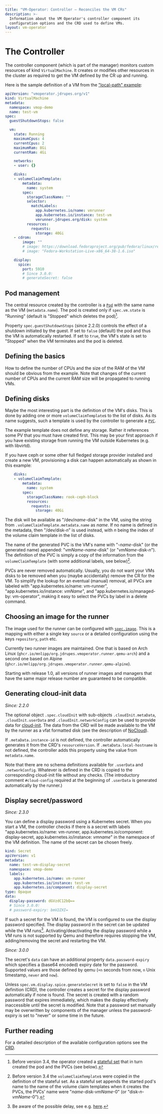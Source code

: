 ```yaml
---
title: "VM-Operator: Controller — Reconciles the VM CRs"
description: >-
  Information about the VM Operator's controller component its
  configuration options and the CRD used to define VMs.
layout: vm-operator
---
```


# The Controller

The controller component (which is part of the manager) monitors
custom resources of kind `VirtualMachine`. It creates or modifies
other resources in the cluster as required to get the VM defined
by the CR up and running.

Here is the sample definition of a VM from the
["local-path" example](https://github.com/mnlipp/VM-Operator/tree/main/example/local-path):

```yaml
apiVersion: "vmoperator.jdrupes.org/v1"
kind: VirtualMachine
metadata:
  namespace: vmop-demo
  name: test-vm
spec:
  guestShutdownStops: false

  vm:
    state: Running
    maximumCpus: 4
    currentCpus: 2
    maximumRam: 8Gi
    currentRam: 4Gi

    networks:
    - user: {}

    disks:
    - volumeClaimTemplate:
        metadata:
          name: system
        spec:
          storageClassName: ""
          selector:
            matchLabels:
              app.kubernetes.io/name: vmrunner
              app.kubernetes.io/instance: test-vm
              vmrunner.jdrupes.org/disk: system
          resources:
            requests:
              storage: 40Gi
    - cdrom:
        image: ""
        # image: https://download.fedoraproject.org/pub/fedora/linux/releases/38/Workstation/x86_64/iso/Fedora-Workstation-Live-x86_64-38-1.6.iso
        # image: "Fedora-Workstation-Live-x86_64-38-1.6.iso"

    display:
      spice:
        port: 5910
        # Since 3.0.0:
        # generateSecret: false
```

## Pod management

The central resource created by the controller is a
[`Pod`](https://kubernetes.io/docs/concepts/workloads/pods/)
with the same name as the VM (`metadata.name`). The pod is created only
if `spec.vm.state` is "Running" (default is "Stopped" which deletes the
pod)[^oldSts].

Property `spec.guestShutdownStops` (since 2.2.0) controls the effect of a
shutdown initiated by the guest. If set to `false` (default) the pod
and thus the VM is automatically restarted. If set to `true`, the
VM's state is set to "Stopped" when the VM terminates and the pod is
deleted.

[^oldSts]: Before version 3.4, the operator created a
    [stateful set](https://kubernetes.io/docs/concepts/workloads/controllers/statefulset/)
    that in turn created the pod and the PVCs (see below).

## Defining the basics

How to define the number of CPUs and the size of the RAM of the VM
should be obvious from the example. Note that changes of the current
number of CPUs and the current RAM size will be propagated to
running VMs.

## Defining disks

Maybe the most interesting part is the definition of the VM's disks.
This is done by adding one or more `volumeClaimTemplate`s to the
list of disks. As its name suggests, such a template is used by the
controller to generate a
[`PVC`](https://kubernetes.io/docs/concepts/storage/persistent-volumes/).

The example template does not define any storage. Rather it references
some PV that you must have created first. This may be your first approach
if you have existing storage from running the VM outside Kubernetes
(e.g. with libvirtd).

If you have ceph or some other full fledged storage provider installed
and create a new VM, provisioning a disk can happen automatically
as shown in this example:

```yaml
    disks:
    - volumeClaimTemplate:
        metadata:
          name: system
        spec:
          storageClassName: rook-ceph-block
          resources:
            requests:
              storage: 40Gi
```

The disk will be available as "/dev/*name*-disk" in the VM,
using the string from `.volumeClaimTemplate.metadata.name` as *name*.
If no name is defined in the metadata, then "/dev/disk-*n*"
is used instead, with *n* being the index of the volume claim
template in the list of disks.

The name of the generated PVC is the VM's name with "-*name*-disk"
(or the generated name) appended: "*vmName*-*name*-disk"
(or "*vmName*-disk-*n*"). The definition of the PVC is simply a copy
of the information from the `volumeClaimTemplate` (with some additional
labels, see below)[^oldStsDisks].

[^oldStsDisks]: Before version 3.4 the `volumeClaimTemplate`s were
    copied in the definition of the stateful set. As a stateful set
    appends the started pod's name to the name of the volume claim
    templates when it creates the PVCs, the PVCs' name were
    "*name*-disk-*vmName*-0" (or "disk-*n*-*vmName*-0").

PVCs are never removed automatically. Usually, you do not want your
VMs disks to be removed when you (maybe accidentally) remove the CR
for the VM. To simplify the lookup for an eventual (manual) removal,
all PVCs are labeled with "app.kubernetes.io/name: vm-runner",
"app.kubernetes.io/instance: *vmName*", and
"app.kubernetes.io/managed-by: vm-operator", making it easy to select
the PVCs by label in a delete command.

## Choosing an image for the runner

The image used for the runner can be configured with
[`spec.image`](https://github.com/mnlipp/VM-Operator/blob/7e094e720b7b59a5e50f4a9a4ad29a6000ec76e6/deploy/crds/vms-crd.yaml#L19).
This is a mapping with either a single key `source` or a detailed
configuration using the keys `repository`, `path` etc.

Currently two runner images are maintained. One that is based on
Arch Linux (`ghcr.io/mnlipp/org.jdrupes.vmoperator.runner.qemu-arch`) and a
second one based on Alpine (`ghcr.io/mnlipp/org.jdrupes.vmoperator.runner.qemu-alpine`).

Starting with release 1.0, all versions of runner images and managers
that have the same major release number are guaranteed to be compatible.

## Generating cloud-init data

*Since: 2.2.0*

The optional object `.spec.cloudInit` with sub-objects `.cloudInit.metaData`,
`.cloudInit.userData` and `.cloudInit.networkConfig` can be used to provide
data for
[cloud-init](https://cloudinit.readthedocs.io/en/latest/index.html).
The data from the CRD will be made available to the VM by the runner
as a vfat formatted disk (see the description of
[NoCloud](https://cloudinit.readthedocs.io/en/latest/reference/datasources/nocloud.html)).

If `.metaData.instance-id` is not defined, the controller automatically
generates it from the CRD's `resourceVersion`. If `.metaData.local-hostname`
is not defined, the controller adds this property using the value from
`metadata.name`.

Note that there are no schema definitions available for `.userData`
and `.networkConfig`. Whatever is defined in the CRD is copied to
the corresponding cloud-init file without any checks. (The introductory
comment `#cloud-config` required at the beginning of `.userData` is
generated automatically by the runner.)

## Display secret/password

*Since: 2.3.0*

You can define a display password using a Kubernetes secret.
When you start a VM, the controller checks if there is a secret
with labels "app.kubernetes.io/name: vm-runner,
app.kubernetes.io/component: display-secret,
app.kubernetes.io/instance: *vmname*" in the namespace of the
VM definition. The name of the secret can be chosen freely.

```yaml
kind: Secret
apiVersion: v1
metadata:
  name: test-vm-display-secret
  namespace: vmop-demo
  labels:
    app.kubernetes.io/name: vm-runner
    app.kubernetes.io/instance: test-vm
    app.kubernetes.io/component: display-secret
type: Opaque
data:
  display-password: dGVzdC12bQ==
  # Since 3.0.0:
  # password-expiry: bmV2ZXI=
```

If such a secret for the VM is found, the VM is configured to use
the display password specified. The display password in the secret
can be updated while the VM runs[^delay]. Activating/deactivating
the display password while a VM runs is not supported by Qemu and
therefore requires stopping the VM, adding/removing the secret and
restarting the VM.

[^delay]: Be aware of the possible delay, see e.g.
    [here](https://web.archive.org/web/20240223073838/https://ahmet.im/blog/kubernetes-secret-volumes-delay/).

*Since: 3.0.0*

The secret's `data` can have an additional property `data.password-expiry` which
specifies a (base64 encoded) expiry date for the password. Supported
values are those defined by qemu (`+n` seconds from now, `n` Unix
timestamp, `never` and `now`).

Unless `spec.vm.display.spice.generateSecret` is set to `false` in the VM
definition (CRD), the controller creates a secret for the display
password automatically if none is found. The secret is created
with a random password that expires immediately, which makes the
display effectively inaccessible until the secret is modified.
Note that a password set manually may be overwritten by components
of the manager unless the password-expiry is set to "never" or
some time in the future.

## Further reading

For a detailed description of the available configuration options see the
[CRD](https://github.com/mnlipp/VM-Operator/blob/main/deploy/crds/vms-crd.yaml).
